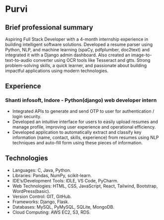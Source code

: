 # Purvi
<h2>Brief professional summary</h2>
Aspiring Full Stack Developer with a 4-month internship experience in building intelligent software solutions. Developed a resume parser using Python, NLP, and machine learning (spaCy, pdfplumber, doc2text) and integrated it with a Django admin dashboard. Also created an image-to-text-to-audio converter using OCR tools like Tesseract and gtts. Strong problem-solving skills, a quick learner, and passionate about building impactful applications using modern technologies.
<h2>Experience</h2>
<h3>Shanti infosoft, Indore - Python(django) web developer intern</h3>
<ul>
  <li>Integrated APIs to generate and send OTP to user for authentication / login security.</li>
  <li>Developed an intuitive interface for users to easily upload resumes and manage profile, improving user experience and operational efficiency.</li>
  <li>Developed application to automatically extract and classify key information (name, contact, skills, experience) from resumes using NLP techniques and auto-fill form using these pieces of information.
</li>
</ul>
<h2>Technologies</h2>
<ul>
  <li>Languages: C, Java, Python.</li>
  <li>Libraries: Pandas, NumPy, scikit-learn.</li>
  <li>IDE’s/Development Tools: IDLE, VS Code, PyCharm.</li>
  <li>Web Technologies: HTML, CSS, JavaScript, React, Tailwind, Bootstrap, WordPress(basic).</li>
  <li>Version Control: GIT, GitHub.</li>
  <li>Frameworks: Django, Flask.</li>
  <li>Databases: MySQL, PyMySQL, SQLite, MongoDB.</li>
  <li>Cloud Computing: AWS EC2, S3, RDS.</li>
</ul>
